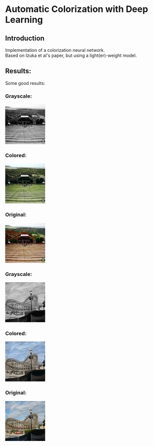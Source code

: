 # Automatic Colorization with Deep Learning
## Introduction
Implementation of a colorization neural network.
<br/>
Based on Izuka et al's paper, but using a light(er)-weight model.
## Results:
Some good results:
### Grayscale:
![Grayscale_33](https://github.com/nhatsmrt/Colorization/blob/master/TestImages/ClassColorNet/1/33_grayscale.png)
### Colored:
![Colored_33](https://github.com/nhatsmrt/Colorization/blob/master/TestImages/ClassColorNet/1/33.png)
### Original:
![Original_33](https://github.com/nhatsmrt/Colorization/blob/master/TestImages/ClassColorNet/1/33_original.png)
### Grayscale:
![Grayscale_10](https://github.com/nhatsmrt/Colorization/blob/master/TestImages/ClassColorNet/1/10_grayscale.png)
### Colored:
![Colored_10](https://github.com/nhatsmrt/Colorization/blob/master/TestImages/ClassColorNet/1/10.png)
### Original:
![Original_10](https://github.com/nhatsmrt/Colorization/blob/master/TestImages/ClassColorNet/1/10_original.png)
